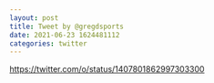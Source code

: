 ```yaml
--- 
layout: post 
title: Tweet by @gregdsports 
date: 2021-06-23 1624481112 
categories: twitter 
--- 
```

https://twitter.com/o/status/1407801862997303300